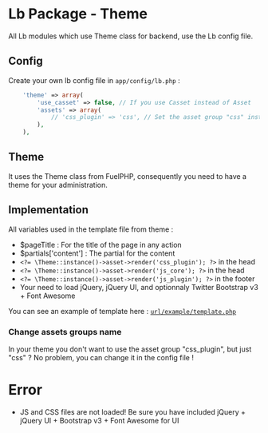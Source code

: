 # Lb Package - Theme

All Lb modules which use Theme class for backend, use the Lb config file.

## Config

Create your own lb config file in `app/config/lb.php` : 

```php
	'theme' => array(
		'use_casset' => false, // If you use Casset instead of Asset
		'assets' => array(
			// 'css_plugin' => 'css', // Set the asset group "css" instead of "css_plugin",
		),
	),
```

## Theme

It uses the Theme class from FuelPHP, consequently you need to have a theme for your administration.

## Implementation

All variables used in the template file from theme :

* $pageTitle : For the title of the page in any action
* $partials['content'] : The partial for the content
* `<?= \Theme::instance()->asset->render('css_plugin'); ?>` in the head
* `<?= \Theme::instance()->asset->render('js_core'); ?>` in the head
* `<?= \Theme::instance()->asset->render('js_plugin'); ?>` in the footer
* Your need to load jQuery, jQuery UI, and optionnaly Twitter Bootstrap v3 + Font Awesome

You can see an example of template here : [`url/example/template.php`](https://github.com/jhuriez/fuel-module-url/blob/master/example/template.php)

### Change assets groups name

In your theme you don't want to use the asset group "css_plugin", but just "css" ? No problem, you can change it in the config file !

# Error

- JS and CSS files are not loaded!
Be sure you have included jQuery + jQuery UI + Bootstrap v3 + Font Awesome for UI